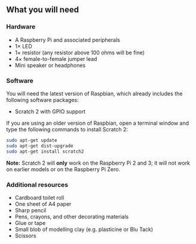 ## What you will need

### Hardware

* A Raspberry Pi and associated peripherals
* 1× LED
* 1× resistor (any resistor above 100 ohms will be fine)
* 4× female-to-female jumper lead
* Mini speaker or headphones

### Software

You will need the latest version of Raspbian, which already includes the following software packages:

+ Scratch 2 with GPIO support

If you are using an older version of Raspbian, open a terminal window and type the following commands to install Scratch 2:

```bash
sudo apt-get update
sudo apt-get dist-upgrade
sudo apt-get install scratch2
```

**Note:** Scratch 2 will **only** work on the Raspberry Pi 2 and 3; it will not work on earlier models or on the Raspberry Pi Zero.


### Additional resources

+ Cardboard toilet roll
+ One sheet of A4 paper
+ Sharp pencil
+ Pens, crayons, and other decorating materials
+ Glue or tape
+ Small blob of modelling clay (e.g. plasticine or Blu Tack)
+ Scissors
